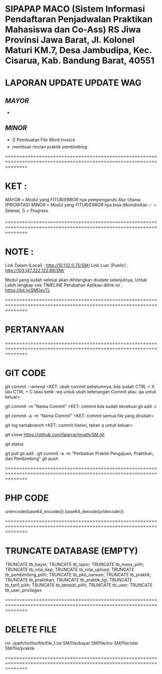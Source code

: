 SIPAPAP MACO (Sistem Informasi Pendaftaran Penjadwalan Praktikan Mahasiswa dan Co-Ass)
RS Jiwa Provinsi Jawa Barat, Jl. Kolonel Maturi KM.7, Desa Jambudipa, Kec. Cisarua, Kab. Bandung Barat, 40551
===================================================================================================================

# LAPORAN UPDATE UPDATE WAG

## _*MAYOR*_

-

## _*MINOR*_

- 🔃 Pembuatan File Word Invoice
- membuat rincian praktik pembimbing

====================================================================================================================

# KET :

_*MAYOR*_ = Modul yang _*FITUR/ERROR*_ nya pempengaruhi Alur Utama (PRIORITAS)
_*MINOR*_ = Modul yang _*FITUR/ERROR*_ nya bisa dikondisikan
✅ = Selesai, 🔃 = Progress

====================================================================================================================

# NOTE :

Link Dalam (Local) : http://10.132.0.75/SM/
Link Luar (Public) : http://103.147.222.122:88/SM/

Modul yang sudah selesai akan dihilangkan diudate selanjutnya,
Untuk Lebih lengkap cek _*TIMELINE*_ Perubahan Aplikasi dilink ini : https://bit.ly/SMDevTL

====================================================================================================================

# PERTANYAAN

====================================================================================================================

# GIT CODE

git commit --amend
<KET: ubah commit sebelumnya, bila sudah CTRL + X lalu CTRL + C lalau ketik :wq
untuk ubah keterangan Commit atau :qa untuk keluar>

git commit -m "Nama Commit"
<KET: commit bila sudah eksekusi git add .>

git commit -a -m "Nama Commit"
<KET: commit semua file yang dirubah>

git log namabranch
<KET: commit histori, tekan q untuk keluar>

git clone https://github.com/fajarrachmath/SM.git

git status

git pull
git add .
git commit -a -m "Perbaikan Praktik Pengajuan, Praktikan, dan Pembimbing"
git push

====================================================================================================================

# PHP CODE

urlencode(base64_encode())
base64_decode(urldecode())

====================================================================================================================

# TRUNCATE DATABASE (EMPTY)

TRUNCATE tb_bayar;
TRUNCATE tb_lapor;
TRUNCATE tb_mess_pilih;
TRUNCATE tb_nilai_kep;
TRUNCATE tb_nilai_upload;
TRUNCATE tb_pembimbing_pilih;
TRUNCATE tb_pkd_narsum;
TRUNCATE tb_praktik;
TRUNCATE tb_praktikan;
TRUNCATE tb_praktik_tgl;
TRUNCATE tb_tarif_pilih;
TRUNCATE tb_tempat_pilih;
TRUNCATE tb_user;
TRUNCATE tb_user_privileges

====================================================================================================================

# DELETE FILE

rm ./path/to/the/file/file_1.txt SM/file/bayar
SM/file/inv
SM/file/nilai
SM/file/praktik

====================================================================================================================
